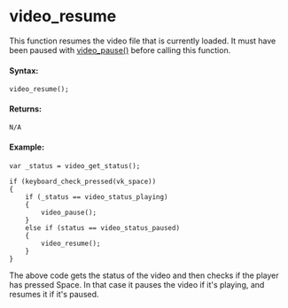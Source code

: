 # video_resume

This function resumes the video file that is currently loaded. It must
have been paused with [video_pause()](video_pause) before calling
this function.

#### Syntax:

``` gml
video_resume();
```

#### Returns:

``` gml
N/A
```

#### Example:

``` gml
var _status = video_get_status();

if (keyboard_check_pressed(vk_space))
{
    if (_status == video_status_playing)
    {
        video_pause();
    }
    else if (status == video_status_paused)
    {
        video_resume();
    }
}
```

The above code gets the status of the video and then checks if the
player has pressed Space. In that case it pauses the video if it's
playing, and resumes it if it's paused.
